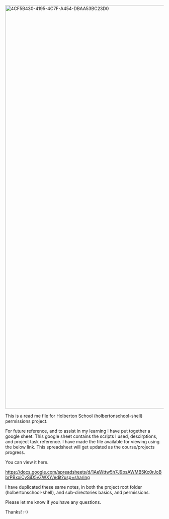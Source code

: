 <img width="1280" alt="4CF5B430-4195-4C7F-A454-DBAA53BC23D0" src="https://github.com/manningstinson/holbertonschool-shell/assets/104523090/10458f1d-21db-46fc-8d89-bcf8d5c909ec">

This is a read me file for Holberton School (holbertonschool-shell) permissions project.

For future reference, and to assist in my learning I have put together a google sheet.  This google sheet contains the scripts I used, descirptions, and project task reference. I have made the file available for viewing using the below link. This spreadsheet will get updated as the course/projects progress.

You can view it here.

https://docs.google.com/spreadsheets/d/1AeWttw5h7J9bsAWMB5Kc0rJoBbrPBxxiCySiD5vZWXY/edit?usp=sharing

I have duplicated these same notes, in both the project root folder (holbertonschool-shell), and sub-directories  basics, and permissions. 

Please let me know if you have any questions.

Thanks!  :-)

